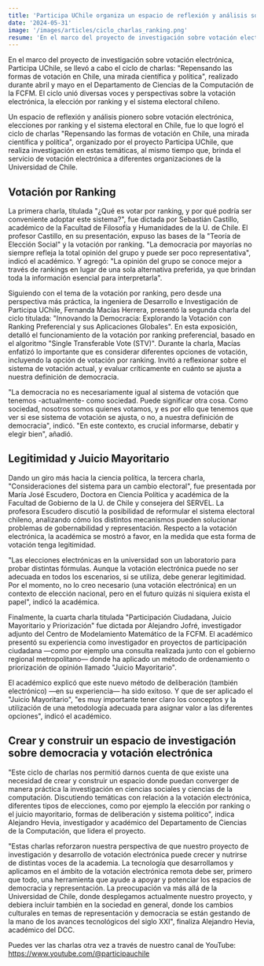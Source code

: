 ```yaml
---
title: 'Participa UChile organiza un espacio de reflexión y análisis sobre las formas de votación en Chile.'
date: '2024-05-31'
image: '/images/articles/ciclo_charlas_ranking.png'
resume: 'En el marco del proyecto de investigación sobre votación electrónica, Participa UChile, se llevó a cabo el ciclo de charlas: "Repensando las formas de votación en Chile, una mirada científica y política", realizado durante abril y mayo en el Departamento de Ciencias de la Computación de la FCFM. El ciclo unió diversas voces y perspectivas sobre la votación electrónica, la elección por ranking y el sistema electoral chileno.'
---
```

En el marco del proyecto de investigación sobre votación electrónica, Participa UChile, se llevó a cabo el ciclo de charlas: "Repensando las formas de votación en Chile, una mirada científica y política", realizado durante abril y mayo en el Departamento de Ciencias de la Computación de la FCFM. El ciclo unió diversas voces y perspectivas sobre la votación electrónica, la elección por ranking y el sistema electoral chileno.

Un espacio de reflexión y análisis pionero sobre votación electrónica, elecciones por ranking y el sistema electoral en Chile, fue lo que logró el ciclo de charlas "Repensando las formas de votación en Chile, una mirada científica y política", organizado por el proyecto Participa UChile, que realiza investigación en estas temáticas, al mismo tiempo que, brinda el servicio de votación electrónica a diferentes organizaciones de la Universidad de Chile.

## Votación por Ranking

La primera charla, titulada "¿Qué es votar por ranking, y por qué podría ser conveniente adoptar este sistema?", fue dictada por Sebastián Castillo, académico de la Facultad de Filosofía y Humanidades de la U. de Chile. El profesor Castillo, en su presentación, expuso las bases de la "Teoría de Elección Social" y la votación por ranking. "La democracia por mayorías no siempre refleja la total opinión del grupo y puede ser poco representativa", indicó el académico. Y agregó: "La opinión del grupo se conoce mejor a través de rankings en lugar de una sola alternativa preferida, ya que brindan toda la información esencial para interpretarla".
 
Siguiendo con el tema de la votación por ranking, pero desde una perspectiva más práctica, la ingeniera de Desarrollo e Investigación de Participa UChile, Fernanda Macías Herrera, presentó la segunda charla del ciclo titulada: "Innovando la Democracia: Explorando la Votación con Ranking Preferencial y sus Aplicaciones Globales". En esta exposición, detalló el funcionamiento de la votación por ranking preferencial, basado en  el algoritmo "Single Transferable Vote (STV)". Durante la charla, Macías enfatizó lo importante que es considerar diferentes opciones de votación, incluyendo la opción de votación por ranking. Invitó a reflexionar sobre el sistema de votación actual, y evaluar críticamente en cuánto se ajusta a nuestra definición de democracia. 

"La democracia no es necesariamente igual al sistema de votación que tenemos -actualmente- como sociedad. Puede significar otra cosa. Como sociedad, nosotros somos quienes votamos, y es por ello que tenemos que ver si ese sistema de votación se ajusta, o no, a nuestra definición de democracia", indicó. "En este contexto, es crucial informarse, debatir y elegir bien", añadió. 

## Legitimidad y Juicio Mayoritario

Dando un giro más hacia la ciencia política, la tercera charla, "Consideraciones del sistema para un cambio electoral", fue presentada por María José Escudero, Doctora en Ciencia Política y académica de la Facultad de Gobierno de la U. de Chile y consejera del SERVEL. La profesora Escudero discutió la posibilidad de reformular el sistema electoral chileno, analizando cómo los distintos mecanismos pueden solucionar problemas de gobernabilidad y representación. Respecto a la votación electrónica, la académica se mostró a favor, en la medida que esta forma de votación tenga legitimidad. 

"Las elecciones electrónicas en la universidad son un laboratorio para probar distintas fórmulas. Aunque la votación electrónica puede no ser adecuada en todos los escenarios, si se utiliza, debe generar legitimidad. Por el momento, no lo creo necesario (una votación electrónica) en un contexto de elección nacional, pero en el futuro quizás ni siquiera exista el papel", indicó la académica.

Finalmente, la cuarta charla titulada "Participación Ciudadana, Juicio Mayoritario y Priorización" fue dictada por Alejandro Jofré, investigador adjunto del Centro de Modelamiento Matemático de la FCFM. El académico presentó su experiencia como investigador en proyectos de participación ciudadana —como por ejemplo una consulta realizada junto con el gobierno regional metropolitano— donde ha aplicado un método de ordenamiento o priorización de opinión llamado "Juicio Mayoritario". 

El académico explicó que este nuevo método de deliberación (también electrónico) —en su experiencia— ha sido exitoso. Y que de ser aplicado el "Juicio Mayoritario", "es muy importante tener claro los conceptos y la utilización de una metodología adecuada para asignar valor a las diferentes opciones", indicó el académico. 

## Crear y construir un espacio de investigación sobre democracia y votación electrónica

"Este ciclo de charlas nos permitió darnos cuenta de que existe una necesidad de crear y construir un espacio donde puedan converger de manera práctica la investigación en ciencias sociales y ciencias de la computación. Discutiendo temáticas con relación a la votación electrónica, diferentes tipos de elecciones, como por ejemplo la elección por ranking o el juicio mayoritario, formas de deliberación y sistema político", indica Alejandro Hevia, investigador y académico del Departamento de Ciencias de la Computación, que lidera el proyecto. 

"Estas charlas reforzaron nuestra perspectiva de que nuestro proyecto de investigación y desarrollo de votación electrónica puede crecer y nutrirse de distintas voces de la academia. La tecnología que desarrollamos y aplicamos en el ámbito de la votación electrónica remota debe ser, primero que todo, una herramienta que ayude a apoyar y potenciar los espacios de democracia y representación. La preocupación va más allá de la Universidad de Chile, donde desplegamos actualmente nuestro proyecto, y debiera incluir también en la sociedad en general, donde los cambios culturales en temas de representación y democracia se están gestando de la mano de los avances tecnológicos del siglo XXI", finaliza Alejandro Hevia, académico del DCC.

Puedes ver las charlas otra vez a través de nuestro canal de YouTube: https://www.youtube.com/@participauchile
